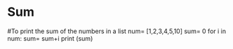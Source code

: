 # Sum
#To print the sum of the numbers in a list
num= [1,2,3,4,5,10]
sum= 0
for i in num:
    sum= sum+i
print (sum)
